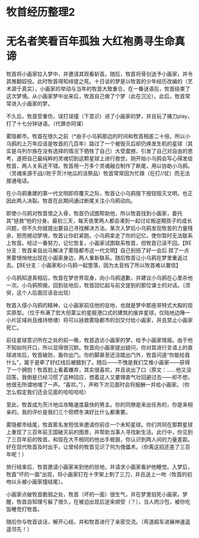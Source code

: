# 牧首经历整理2
# 无名者笑看百年孤独   大红袍勇寻生命真谛
牧首将小画家拉入梦中，并邀请其观看斩首。随后，牧首将骨剑送予小画家，并令其推翻奴役。此时牧首得知绯提之死。十日谈的梦是以牧首的少年经历改编的（艺术源于真实），小画家的举动与当年的牧首大致重合。在一番谜语后，牧首结束了这次梦境。从小画家梦中出来后，牧首自己做了个梦（此在沉沦）。此后，牧首常常进入小画家的梦。

不久后，牧首受重伤，误打误撞（下意识）进了小画家的梦，并且玩了捅刀play，打了十七分钟谜语。（代罪亦同谋）

雾隐都市。牧首在很久之前（*由于小乌鸦那边的时间和牧首相差二十倍，所以小乌鸦的上万年应该是牧首的几百年）路过了一个被毁灭后却仍焕发生机的星球（其实是乌列尔族在没有选择的情况下牺牲了自己）大受震撼，引发了自己对自由的思考，遂把自己最纯粹的灵魂切到这颗星球上进行救世。刚开始小乌鸦会写心得发给牧首，两人关系还不错。牧首用一万多个灵魂融合制作了断尾，用以协助小乌鸦。（灵魂来源于战//败于芡汁地瓜的活祭品）牧首常常因为忙碌（在打//仗）而无法接通电话。

在小乌鸦重建的第一代文明即将覆灭之际，牧首让小乌鸦按下按钮毁灭文明，也正因此两人决裂。牧首在此期间通过断尾关注小乌鸦动向。

即使小乌鸦对牧首恨之入骨，牧首仍试图帮助他，所以牧首找到小画家，委托其“拯救”他的分身。最初三天，每天夜里两人都会凑到一起讨论叛逆期孩子的成长问题，但不久你就提出要自己寻找解决方法。某次入梦后小乌鸦发现牧首的力量残余，怒而撼动梦境，牧首让你赶紧跑。小乌鸦拿走了你的记忆，使你暂时无法联系上牧首。经过一番努力，记忆恢复，小画家试图联系牧首，但牧首已读不回。【BE分支：牧首亲自出马解决了雾隐都市这一代文明】自己别扭了好一会后 捏了一点黑雾悄悄地出现在小画家身边，两人重新联系。随后牧首让小乌鸦在梦里重返过去。【BE分支：小画家和小乌鸦一起堕落，因为太音档了所以牧首难以置信】

小乌鸦知道真相后，牧首在梦世界现身，向小乌鸦道歉，并建议小乌鸦在心里杀他一次。小乌鸦照做。回到驻地后，牧首回忆起与前文提到的那位谋士的对话。（须臾，这个人后面应该会出现）


牧首入侵小乌鸦的精神，让小画家前往他的驻地，也就是梦中那座哥特式大殿的现实原型。（位于布满了宏大但蒙尘的星舰港口式的建筑的废弃星球，仅陆地边陲一小片区域尚且维持修缮）将可以拯救雾隐都市的剑交付给小画家，并且禁止小画家死亡。

前往星球意识所在之处的前一晚，牧首造访小画家的梦。给予小画家情报。由于他不知如何开口，所以显得很沉默。牧首向小画家提出疑问，你对其进行言语上的直球进攻后，牧首破防，轰你出门。你的脚甚至还没踏出门外，牧首问道“你能给我什么”，属于是牵了好红线后被醋到了。随后——不愧是我们艾推小画家——获得了一个拥抱！牧首脸上看着嫌弃，其实很喜欢，并且说出了口（原文：......他又没回答。我倒是已经习惯了这种回应，想着这人又要理直气壮回避过去——却不想，他很无所谓地嗤了一声。“喜欢。”），声称下次见面时会将报酬一并给小画家。（你怎么假定我们还会见面的哈哈哈哈）

至此，牧首成为芡汁地瓜攻略速度最快的男主。你的同僚是来出任务的，你是来相亲的。我的评价是我们三个把燃冬演好比什么都重要。

雾隐都市结尾，牧首匿名发短信来邀请你前往一个未知星球。你们共同在那颗星球上重现了三百年前王国破灭前的图景，并帮助当事人寻找新生活。此行中，你见到了三百年前的牧首，和现在大不相同的他出手极狠，你认识到两人间的力量差距。好在现代牧首及时出手，让曾经的牧首见识了何为傀儡术。（你离这招还差了三百年呢！）

旅行结束后，牧首邀请小画家来到他的驻地，并请求小画家看护他睡觉。入梦后，牧首“坏的一面”出现，将小画家钉在十字架上刺了三刀，并且送上一吻（牧首的初吻以头被小画家撞结尾）。

小画家点破牧首脆弱之处，牧首（坏的一面）很生气，并在梦里掐死小画家。梦醒，牧首自知理亏躲了很久，在被迫出现后逆来顺受（？），当人肉沙包，被你吃饭睡觉打牧首。

随后你与牧首谈话，解开心结，并和牧首进行了亲密交流。（弯道超车进展神速遥遥邻先！）

